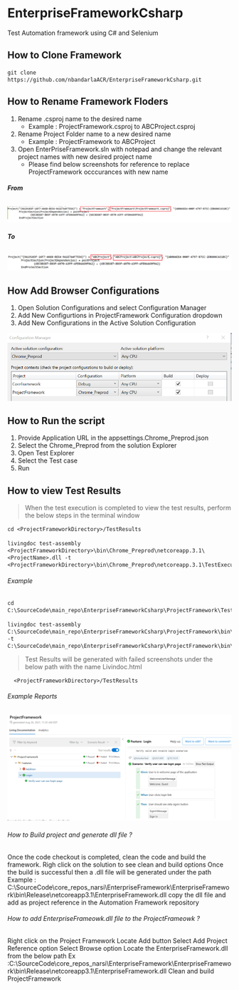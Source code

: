 # **EnterpriseFrameworkCsharp**
Test Automation framework using C# and Selenium

## **How to Clone Framework**

```
git clone https://github.com/nbandarlaACR/EnterpriseFrameworkCsharp.git
```
## **How to Rename Framework Floders**
1. Rename .csproj name to the desired name 
   - Example : ProjectFramework.csproj to ABCProject.csproj
2. Rename Project Folder name to a new desired name
   - Example : ProjectFramework to ABCProject
3. Open EnterPriseFramework.sln with notepad and change the relevant project names with new desired project name
   - Please find below screenshots for reference to  replace ProjectFramework occcurances with new name

###### **From**
![This is an image](/images/old_proj_name.png)

###### **To**
![This is an image](/images/new_proj_name.png)

## **How Add Browser Configurations**
1. Open Solution Configurations and select Configuration Manager
2. Add New Configurtions in ProjectFramework Configuration dropdown
3. Add New Configurations in the Active Solution Configuration

![This is an image](/images/configurations.png)

## **How to Run the script**
1. Provide Application URL in the appsettings.Chrome_Preprod.json
2. Select the Chrome_Preprod from the solution Explorer
3. Open Test Explorer
4. Select the Test case
5. Run

## **How to view Test Results**
> When the test execution is completed to view the test results, perform the below steps in the terminal window

```
cd <ProjectFrameworkDirectory>/TestResults

livingdoc test-assembly <ProjectFrameworkDirectory>\bin\Chrome_Preprod\netcoreapp.3.1\<ProjectName>.dll -t <ProjectFrameworkDirectory>\bin\Chrome_Preprod\netcoreapp.3.1\TestExecution.json
```

###### Example
```
cd C:\SourceCode\main_repo\EnterpriseFrameworkCsharp\ProjectFramework\TestResults

livingdoc test-assembly C:\SourceCode\main_repo\EnterpriseFrameworkCsharp\ProjectFramework\bin\Chrome_Preprod\netcoreapp3.1\ProjectFramework.dll -t C:\SourceCode\main_repo\EnterpriseFrameworkCsharp\ProjectFramework\bin\Chrome_Preprod\netcoreapp3.1\TestExecution.json
```
> Test Results will be generated with failed screenshots under the below path with the name Livindoc.html
```
  <ProjectFrameworkDirectory>/TestResults
```


###### Example Reports
![Example Reports](/images/example-reports.png)

###### How to Build project and generate dll file ?
Once the code checkout is completed, clean the code and build the framework. 
Righ click on the solution to see clean and build options
Once the build is successful then a .dll file will be generated under the path
Example :  C:\SourceCode\core_repos_narsi\EnterpriseFramework\EnterpriseFramework\bin\Release\netcoreapp3.1\EnterpriseFramework.dll
copy the dll file and add as project reference in the Automation Framework repository

###### How to add EnterpriseFrameowk.dll file to the ProjectFrameowk ?
Right click on the Project Framework
Locate Add button
Select Add Project Reference option
Select Browse option
Locate the EnterpriseFramework.dll from the below path 
Ex :C:\SourceCode\core_repos_narsi\EnterpriseFramework\EnterpriseFramework\bin\Release\netcoreapp3.1\EnterpriseFramework.dll
Clean and build ProjectFramework